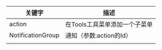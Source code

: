 | 关键字            | 描述                          |
| ----------------- | ----------------------------- |
| action            | 在Tools工具菜单添加一个子菜单 |
| NotificationGroup | 通知（参数:action的Id）       |
|                   |                               |

